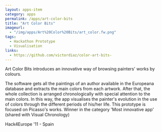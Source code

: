 ```yaml
---
layout: apps-item
category: apps
permalink: /apps/art-color-bits
title: "Art Color Bits"
imageurl:
  - "/img/apps/Art%20Color%20Bits/art_color.fw.png"
tags:
  - Hackathon Prototype
  - Visualisation
links:
  - https://github.com/victordiaz/color-art-bits-
---
```


Art Color Bits introduces an innovative way of browsing painters' works by colours.

The software gets all the paintings of an author available in the Europeana database and extracts the main colors from each artwork. After that, the whole collection is arranged chronologically with special attention to the main colors. In this way, the app visualises the painter's evolution in the use of colors through the different periods of his/her life. This prototype is focused on Picasso's works. Winner in the category 'Most innovative app' (shared with Visual Chronology)

Hack4Europe '11 - Spain
